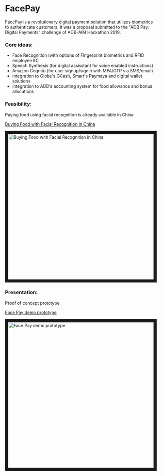# FacePay

FacePay is a revolutionary digital payment solution that utilizes biometrics to authenticate customers.
It was a proposal submitted to the "ADB Pay: Digital Payments" challenge of ADB-AIM Hackathon 2019.


### Core ideas:

- Face Recognition (with options of Fingerprint biometrics and RFID employee ID)
- Speech Synthesis (for digital assisstant for voice enabled instructions)
- Amazon Cognito (for user signup/signin with MFA/OTP via SMS/email)
- Integration to Globe's GCash, Smart's Paymaya and digital wallet solutions
- Integration to ADB's accounting system for food allowance and bonus allocations


### Feasibility:

Paying food using facial recognition is already available in China

[Buying Food with Facial Recognition in China](https://www.youtube.com/watch?v=9HHW0mj2EDc)

<a href="https://www.youtube.com/watch?v=9HHW0mj2EDc"
    target="_blank"><img src="https://img.youtube.com/vi/9HHW0mj2EDc/0.jpg" 
    alt="Buying Food with Facial Recognition in China" width="480" border="10" /></a>


### Presentation:
	   
Proof of concept prototype

[Face Pay demo prototype](https://youtu.be/SCYkW_XRK2c)

<a href="https://youtu.be/SCYkW_XRK2c"
    target="_blank"><img src="https://img.youtube.com/vi/CYkW_XRK2c/0.jpg" 
    alt="Face Pay demo prototype" width="480" border="10" /></a>
